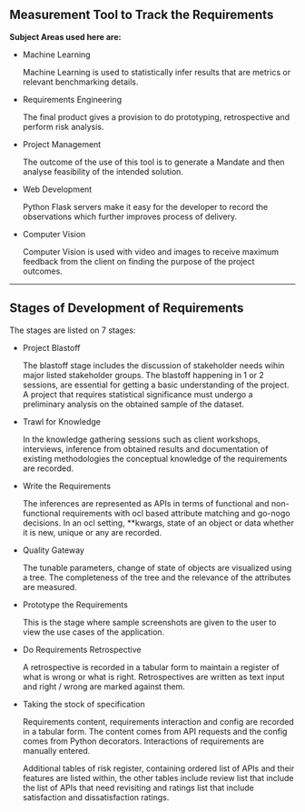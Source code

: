 ## Measurement Tool to Track the Requirements

**Subject Areas used here are:**

- Machine Learning

    Machine Learning is used to statistically infer results that are metrics or relevant benchmarking details.

- Requirements Engineering

    The final product gives a provision to do prototyping, retrospective and perform risk analysis.

- Project Management

    The outcome of the use of this tool is to generate a Mandate and then analyse feasibility of the intended solution.

- Web Development

    Python Flask servers make it easy for the developer to record the observations which further improves process of delivery.

- Computer Vision

    Computer Vision is used with video and images to receive maximum feedback from the client on finding the purpose of the project outcomes.

_____________________________________________________________________________________


## Stages of Development of Requirements

The stages are listed on 7 stages:

- Project Blastoff

    The blastoff stage includes the discussion of stakeholder needs wihin major listed stakeholder groups. The blastoff happening in 1 or 2 sessions, are essential for getting a basic understanding of the project. A project that requires statistical significance must undergo a preliminary analysis on the obtained sample of the dataset.

- Trawl for Knowledge

    In the knowledge gathering sessions such as client workshops, interviews, inference from obtained results and documentation of existing methodologies the conceptual knowledge of the requirements are recorded. 

- Write the Requirements

    The inferences are represented as APIs in terms of functional and non-functional requirements with ocl based attribute matching and go-nogo decisions. In an ocl setting, **kwargs, state of an object or data whether it is new, unique or any are recorded.

- Quality Gateway

    The tunable parameters, change of state of objects are visualized using a tree. The completeness of the tree and the relevance of the attributes are measured. 

- Prototype the Requirements

    This is the stage where sample screenshots are given to the user to view the use cases of the application. 

- Do Requirements Retrospective

    A retrospective is recorded in a tabular form to maintain a register of what is wrong or what is right. Retrospectives are written as text input and right / wrong are marked against them.

- Taking the stock of specification

    Requirements content, requirements interaction and config are recorded in a tabular form. The content comes from API requests and the config comes from Python decorators. Interactions of requirements are manually entered. 

    Additional tables of risk register, containing ordered list of APIs and their features are listed within, the other tables include review list that include the list of APIs that need revisiting and ratings list that include satisfaction and dissatisfaction ratings.

